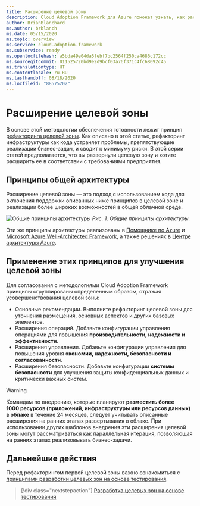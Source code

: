 ```yaml
---
title: Расширение целевой зоны
description: Cloud Adoption Framework для Azure поможет узнать, как расширить целевую зону.
author: BrianBlanchard
ms.author: brblanch
ms.date: 05/15/2020
ms.topic: overview
ms.service: cloud-adoption-framework
ms.subservice: ready
ms.openlocfilehash: a5bda49e04da5febf7bc2564f250ca4686c172cc
ms.sourcegitcommit: 011525720bd9e2d9bcf03a76f371c4fc68092c45
ms.translationtype: HT
ms.contentlocale: ru-RU
ms.lasthandoff: 08/18/2020
ms.locfileid: "88575202"
---
```

# <a name="expand-your-landing-zone"></a>Расширение целевой зоны

В основе этой методологии обеспечения готовности лежит принцип [рефакторинга целевой зоны](../landing-zone/refactor.md). Как описано в этой статье, рефакторинг инфраструктуры как кода устраняет проблемы, препятствующие реализации бизнес-задач, и сводит к минимуму риски. В этой серии статей предполагается, что вы развернули целевую зону и хотите расширить ее в соответствии с требованиями предприятия.

## <a name="shared-architecture-principles"></a>Принципы общей архитектуры

Расширение целевой зоны — это подход с использованием кода для включения поддержки описанных ниже принципов в целевой зоне и реализации более широких возможностей в общей облачной среде.

![Общие принципы архитектуры](../../_images/ready/shared-principles.png)
_Рис. 1. Общие принципы архитектуры._

Эти же принципы архитектуры реализованы в [Помощнике по Azure](/azure/advisor/advisor-overview) и [Microsoft Azure Well-Architected Framework](/azure/architecture/framework), а также решениях в [Центре архитектуры Azure](/azure/architecture).

## <a name="applying-these-principles-to-your-landing-zone-improvements"></a>Применение этих принципов для улучшения целевой зоны

Для согласования с методологиями Cloud Adoption Framework принципы сгруппированы определенным образом, отражая усовершенствования целевой зоны:

- Основные рекомендации. Выполните рефакторинг целевой зоны для уточнения размещения, основных аспектов и других базовых элементов.
- Расширения операций. Добавьте конфигурации управления операциями для повышения **производительности, надежности и эффективности**.
- Расширения управления. Добавьте конфигурации управления для повышения уровня **экономии, надежности, безопасности и согласованности**.
- Расширения безопасности. Добавьте конфигурации **системы безопасности** для улучшения защиты конфиденциальных данных и критически важных систем.

> [!WARNING]
> Командам по внедрению, которые планируют **разместить более 1000 ресурсов (приложений, инфраструктуры или ресурсов данных) в облаке** в течение 24 месяцев, следует учитывать описанные расширения на ранних этапах развертывания в облаке. При использовании других шаблонов внедрения эти расширения целевой зоны могут рассматриваться как параллельная итерация, позволяющая на ранних этапах реализовывать бизнес-задачи.

## <a name="next-steps"></a>Дальнейшие действия

Перед рефакторингом первой целевой зоны важно ознакомиться с [принципами разработки целевых зон на основе тестирования](./test-driven-development.md).

> [!div class="nextstepaction"]
> [Разработка целевых зон на основе тестирования](./test-driven-development.md)
